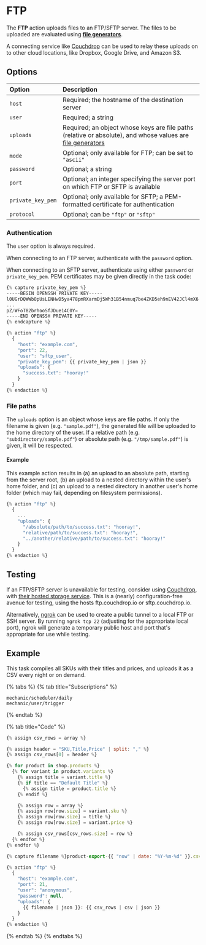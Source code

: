 # FTP

The **FTP** action uploads files to an FTP/SFTP server. The files to be uploaded are evaluated using [**file generators**](../file-generators.md).

A connecting service like [Couchdrop](https://couchdrop.io/) can be used to relay these uploads on to other cloud locations, like Dropbox, Google Drive, and Amazon S3.

## Options

| Option | Description |
| :--- | :--- |
| `host` | Required; the hostname of the destination server |
| `user` | Required; a string |
| `uploads` | Required; an object whose keys are file paths \(relative or absolute\), and whose values are [file generators](../file-generators.md) |
| `mode` | Optional; only available for FTP; can be set to `"ascii"` |
| `password` | Optional; a string |
| `port` | Optional; an integer specifying the server port on which FTP or SFTP is available |
| `private_key_pem` | Optional; only available for SFTP; a PEM-formatted certificate for authentication |
| `protocol` | Optional; can be `"ftp"` or `"sftp"` |

### Authentication

The `user` option is always required.

When connecting to an FTP server, authenticate with the `password` option.

When connecting to an SFTP server, authenticate using either `password` or `private_key_pem`. PEM certificates may be given directly in the task code:

```javascript
{% capture private_key_pem %}
-----BEGIN OPENSSH PRIVATE KEY-----
l0UGrDQWWbOpUsLENHwD5ya478pmRXarmDj5Wh31B54nmuq7be4ZKD5eh9nEV42JCl4mX6
...
pZ/WFoT82brhooSfJDue14C0Y=
-----END OPENSSH PRIVATE KEY-----
{% endcapture %}

{% action "ftp" %}
  {
    "host": "example.com",
    "port": 22,
    "user": "sftp_user",
    "private_key_pem": {{ private_key_pem | json }}
    "uploads": {
      "success.txt": "hooray!"
    }
  }
{% endaction %}
```

### File paths

The `uploads` option is an object whose keys are file paths. If only the filename is given \(e.g. `"sample.pdf"`\), the generated file will be uploaded to the home directory of the user. If a relative path \(e.g. `"subdirectory/sample.pdf"`\) or absolute path \(e.g. `"/tmp/sample.pdf"`\) is given, it will be respected.

#### Example

This example action results in \(a\) an upload to an absolute path, starting from the server root, \(b\) an upload to a nested directory within the user's home folder, and \(c\) an upload to a nested directory in another user's home folder \(which may fail, depending on filesystem permissions\).

```javascript
{% action "ftp" %}
  {
    ...
    "uploads": {
      "/absolute/path/to/success.txt": "hooray!",
      "relative/path/to/success.txt": "hooray!",
      "../another/relative/path/to/success.txt": "hooray!"
    }
  }
{% endaction %}
```

## Testing

If an FTP/SFTP server is unavailable for testing, consider using [Couchdrop](https://couchdrop.io/), with [their hosted storage service](https://couchdrop.io/features/hosted-storage). This is a \(nearly\) configuration-free avenue for testing, using the hosts ftp.couchdrop.io or sftp.couchdrop.io.

Alternatively, [ngrok](https://ngrok.com/) can be used to create a public tunnel to a local FTP or SSH server. By running `ngrok tcp 22` \(adjusting for the appropriate local port\), ngrok will generate a temporary public host and port that's appropriate for use while testing.

## Example

This task compiles all SKUs with their titles and prices, and uploads it as a CSV every night or on demand.

{% tabs %}
{% tab title="Subscriptions" %}
```text
mechanic/scheduler/daily
mechanic/user/trigger
```
{% endtab %}

{% tab title="Code" %}
```javascript
{% assign csv_rows = array %}

{% assign header = "SKU,Title,Price" | split: "," %}
{% assign csv_rows[0] = header %}

{% for product in shop.products %}
  {% for variant in product.variants %}
    {% assign title = variant.title %}
    {% if title == "Default Title" %}
      {% assign title = product.title %}
    {% endif %}

    {% assign row = array %}
    {% assign row[row.size] = variant.sku %}
    {% assign row[row.size] = title %}
    {% assign row[row.size] = variant.price %}

    {% assign csv_rows[csv_rows.size] = row %}
  {% endfor %}
{% endfor %}

{% capture filename %}product-export-{{ "now" | date: "%Y-%m-%d" }}.csv{% endcapture %}

{% action "ftp" %}
  {
    "host": "example.com",
    "port": 21,
    "user": "anonymous",
    "password": null,
    "uploads": {
      {{ filename | json }}: {{ csv_rows | csv | json }}
    }
  }
{% endaction %}
```
{% endtab %}
{% endtabs %}



